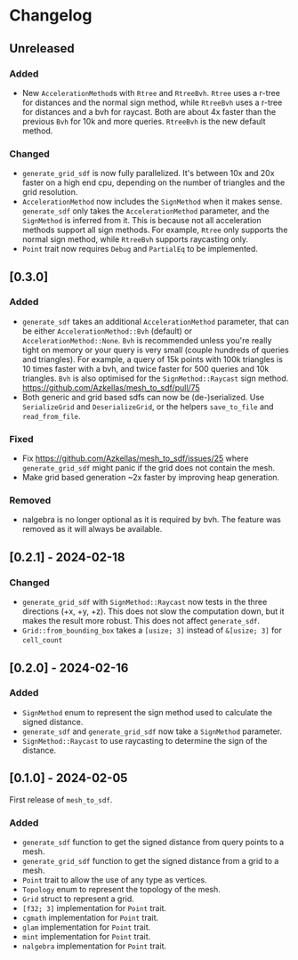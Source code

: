 # Changelog

## Unreleased

### Added

- New `AccelerationMethod`s with `Rtree` and `RtreeBvh`. `Rtree` uses a r-tree for distances and the normal sign method, while `RtreeBvh` uses a r-tree for distances and a bvh for raycast.
    Both are about 4x faster than the previous `Bvh` for 10k and more queries. `RtreeBvh` is the new default method.

### Changed

- `generate_grid_sdf` is now fully parallelized. It's between 10x and 20x faster on a high end cpu, depending on the number of triangles and the grid resolution.
- `AccelerationMethod` now includes the `SignMethod` when it makes sense. `generate_sdf` only takes the `AccelerationMethod` parameter, and the `SignMethod` is inferred from it.
    This is because not all acceleration methods support all sign methods. For example, `Rtree` only supports the normal sign method, while `RtreeBvh` supports raycasting only.
- `Point` trait now requires `Debug` and `PartialEq` to be implemented.

## [0.3.0]

### Added

- `generate_sdf` takes an additional `AccelerationMethod` parameter, that can be either `AccelerationMethod::Bvh` (default) or `AccelerationMethod::None`.
    `Bvh` is recommended unless you're really tight on memory or your query is very small (couple hundreds of queries and triangles).
    For example, a query of 15k points with 100k triangles is 10 times faster with a bvh, and twice faster for 500 queries and 10k triangles.
    `Bvh` is also optimised for the `SignMethod::Raycast` sign method. https://github.com/Azkellas/mesh_to_sdf/pull/75
- Both generic and grid based sdfs can now be (de-)serialized. Use `SerializeGrid` and `DeserializeGrid`, or the helpers `save_to_file` and `read_from_file`.

### Fixed

- Fix https://github.com/Azkellas/mesh_to_sdf/issues/25 where `generate_grid_sdf` might panic if the grid does not contain the mesh.
- Make grid based generation ~2x faster by improving heap generation.

### Removed

- nalgebra is no longer optional as it is required by bvh. The feature was removed as it will always be available.


## [0.2.1] - 2024-02-18

### Changed

- `generate_grid_sdf` with `SignMethod::Raycast` now tests in the three directions (+x, +y, +z). This does not slow the computation down, but it makes the result more robust. This does not affect `generate_sdf`. 
- `Grid::from_bounding_box` takes a `[usize; 3]` instead of `&[usize; 3]` for `cell_count`


## [0.2.0] - 2024-02-16

### Added

- `SignMethod` enum to represent the sign method used to calculate the signed distance.
- `generate_sdf` and `generate_grid_sdf` now take a `SignMethod` parameter.
- `SignMethod::Raycast` to use raycasting to determine the sign of the distance.

## [0.1.0] - 2024-02-05

First release of `mesh_to_sdf`.

### Added

- `generate_sdf` function to get the signed distance from query points to a mesh.
- `generate_grid_sdf` function to get the signed distance from a grid to a mesh.
- `Point` trait to allow the use of any type as vertices.
- `Topology` enum to represent the topology of the mesh.
- `Grid` struct to represent a grid.
- `[f32; 3]` implementation for `Point` trait.
- `cgmath` implementation for `Point` trait.
- `glam` implementation for `Point` trait.
- `mint` implementation for `Point` trait.
- `nalgebra` implementation for `Point` trait.
